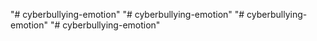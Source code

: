 "# cyberbullying-emotion" 
"# cyberbullying-emotion" 
"# cyberbullying-emotion" 
"# cyberbullying-emotion" 
